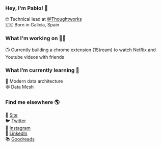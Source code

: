 <!--
**portovep/portovep** is a ✨ _special_ ✨ repository because its `README.md` (this file) appears on your GitHub profile.

Here are some ideas to get you started:

- 🔭 I’m currently working on ...
- 🌱 I’m currently learning ...
- 👯 I’m looking to collaborate on ...
- 🤔 I’m looking for help with ...
- 💬 Ask me about ...
- 📫 How to reach me: ...
- 😄 Pronouns: ...
- ⚡ Fun fact: ...
-->

### Hey, I'm Pablo! 👋

🤓 Technical lead at [@Thoughtworks](https://thoughtworks.com) <br>
🇪🇸 Born in Galicia, Spain

### What I'm working on 👨‍💻

📺 Currently building a chrome extension (1Stream) to watch Netflix and Youtube videos with friends <br>

### What I’m currently learning 🌱

💾 Modern data architecture <br>
🕸️ Data Mesh


### Find me elsewhere 🌎

🚀 [Site](https://pabloporto.me) <br>
🐦 [Twitter](https://twitter.com/portovep) <br>
📸 [Instagram](https://instagram.com/porto.vga) <br>
💼 [LinkedIn](https://www.linkedin.com/in/pabloportoveloso/) <br>
📚 [Goodreads](https://www.goodreads.com/portovep) <br>
